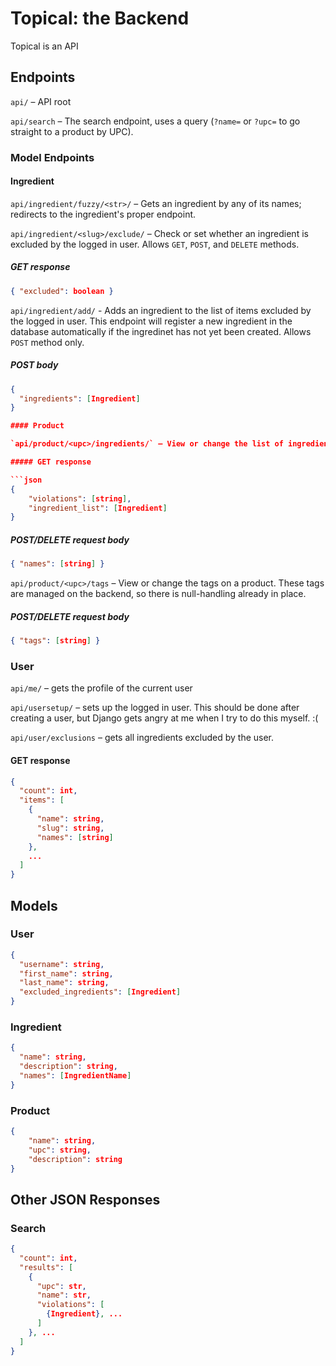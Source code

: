 # Topical: the Backend

Topical is an API

## Endpoints

`api/` – API root

`api/search` – The search endpoint, uses a query (`?name=` or `?upc=` to go straight to a product by UPC).

### Model Endpoints

#### Ingredient

`api/ingredient/fuzzy/<str>/` – Gets an ingredient by any of its names; redirects to the ingredient's proper endpoint.

`api/ingredient/<slug>/exclude/` – Check or set whether an ingredient is excluded by the logged in user. Allows `GET`, `POST`, and `DELETE` methods.

##### GET response

```json
{ "excluded": boolean }
```

`api/ingredient/add/` - Adds an ingredient to the list of items excluded by the logged in user.  This endpoint will register a new ingredient in the database automatically if the ingredinet has not yet been created.  Allows `POST` method only.

##### POST body

```json
{
  "ingredients": [Ingredient]
}

#### Product

`api/product/<upc>/ingredients/` – View or change the list of ingredients on a product. Allows `GET`, `POST`, and `DELETE` methods.

##### GET response

```json
{
    "violations": [string],
    "ingredient_list": [Ingredient]
}
```

##### POST/DELETE request body

```json
{ "names": [string] }
```

`api/product/<upc>/tags` – View or change the tags on a product. These tags are managed on the backend, so there is null-handling already in place.

##### POST/DELETE request body

```json
{ "tags": [string] }
```

### User

`api/me/` – gets the profile of the current user

`api/usersetup/` – sets up the logged in user. This should be done after creating a user, but Django gets angry at me when I try to do this myself. :(

`api/user/exclusions` – gets all ingredients excluded by the user.

#### GET response

```json
{
  "count": int,
  "items": [
    {
      "name": string,
      "slug": string,
      "names": [string]
    },
    ...
  ]
}
```

## Models

### User

```json
{
  "username": string,
  "first_name": string,
  "last_name": string,
  "excluded_ingredients": [Ingredient]
}
```

### Ingredient

```json
{
  "name": string,
  "description": string,
  "names": [IngredientName]
}
```

### Product

```json
{
    "name": string,
    "upc": string,
    "description": string
}
```

## Other JSON Responses

### Search

```json
{
  "count": int,
  "results": [
    {
      "upc": str,
      "name": str,
      "violations": [
        {Ingredient}, ...
      ]
    }, ...
  ]
}
```


